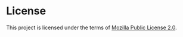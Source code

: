 # License
This project is licensed under the terms of [Mozilla Public License 2.0](https://github.com/mosip/commons/blob/master/LICENSE).
